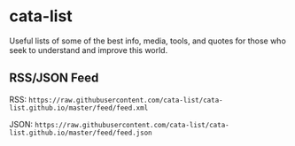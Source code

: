 # cata-list
Useful lists of some of the best info, media, tools, and quotes for those who seek to understand and improve this world.

## RSS/JSON Feed
RSS: `https://raw.githubusercontent.com/cata-list/cata-list.github.io/master/feed/feed.xml`

JSON: `https://raw.githubusercontent.com/cata-list/cata-list.github.io/master/feed/feed.json`
